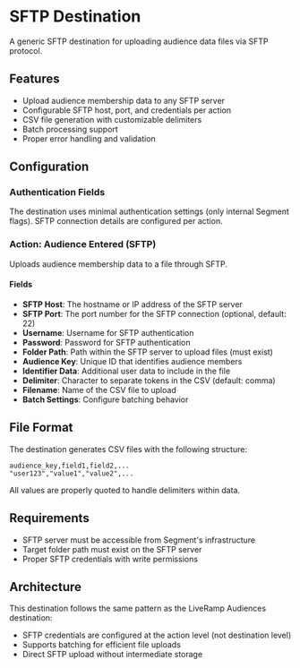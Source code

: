 # SFTP Destination

A generic SFTP destination for uploading audience data files via SFTP protocol.

## Features

- Upload audience membership data to any SFTP server
- Configurable SFTP host, port, and credentials per action
- CSV file generation with customizable delimiters
- Batch processing support
- Proper error handling and validation

## Configuration

### Authentication Fields

The destination uses minimal authentication settings (only internal Segment flags). SFTP connection details are configured per action.

### Action: Audience Entered (SFTP)

Uploads audience membership data to a file through SFTP.

#### Fields

- **SFTP Host**: The hostname or IP address of the SFTP server
- **SFTP Port**: The port number for the SFTP connection (optional, default: 22)
- **Username**: Username for SFTP authentication
- **Password**: Password for SFTP authentication
- **Folder Path**: Path within the SFTP server to upload files (must exist)
- **Audience Key**: Unique ID that identifies audience members
- **Identifier Data**: Additional user data to include in the file
- **Delimiter**: Character to separate tokens in the CSV (default: comma)
- **Filename**: Name of the CSV file to upload
- **Batch Settings**: Configure batching behavior

## File Format

The destination generates CSV files with the following structure:

```csv
audience_key,field1,field2,...
"user123","value1","value2",...
```

All values are properly quoted to handle delimiters within data.

## Requirements

- SFTP server must be accessible from Segment's infrastructure
- Target folder path must exist on the SFTP server
- Proper SFTP credentials with write permissions

## Architecture

This destination follows the same pattern as the LiveRamp Audiences destination:

- SFTP credentials are configured at the action level (not destination level)
- Supports batching for efficient file uploads
- Direct SFTP upload without intermediate storage
